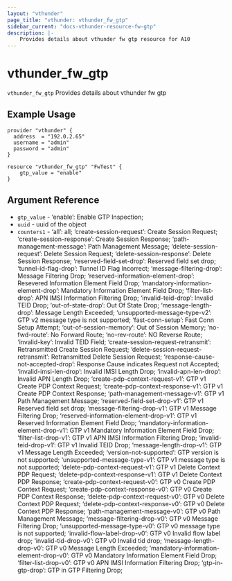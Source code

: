 ```yaml
---
layout: "vthunder"
page_title: "vthunder: vthunder_fw_gtp"
sidebar_current: "docs-vthunder-resource-fw-gtp"
description: |-
	Provides details about vthunder fw gtp resource for A10
---
```


# vthunder\_fw\_gtp

`vthunder_fw_gtp` Provides details about vthunder fw gtp
## Example Usage


```hcl
provider "vthunder" {
  address  = "192.0.2.65"
  username = "admin"
  password = "admin"
}

resource "vthunder_fw_gtp" "FwTest" {
	gtp_value = "enable" 
}
```

## Argument Reference

* `gtp_value` - ‘enable’: Enable GTP Inspection;
* `uuid` - uuid of the object
* `counters1` - ‘all’: all; ‘create-session-request’: Create Session Request; ‘create-session-response’: Create Session Response; ‘path-management-message’: Path Management Message; ‘delete-session-request’: Delete Session Request; ‘delete-session-response’: Delete Session Response; ‘reserved-field-set-drop’: Reserved field set drop; ‘tunnel-id-flag-drop’: Tunnel ID Flag Incorrect; ‘message-filtering-drop’: Message Filtering Drop; ‘reserved-information-element-drop’: Resevered Information Element Field Drop; ‘mandatory-information-element-drop’: Mandatory Information Element Field Drop; ‘filter-list-drop’: APN IMSI Information Filtering Drop; ‘invalid-teid-drop’: Invalid TEID Drop; ‘out-of-state-drop’: Out Of State Drop; ‘message-length-drop’: Message Length Exceeded; ‘unsupported-message-type-v2’: GTP v2 message type is not supported; ‘fast-conn-setup’: Fast Conn Setup Attempt; ‘out-of-session-memory’: Out of Session Memory; ‘no-fwd-route’: No Forward Route; ‘no-rev-route’: NO Reverse Route; ‘invalid-key’: Invalid TEID Field; ‘create-session-request-retransmit’: Retransmitted Create Session Request; ‘delete-session-request-retransmit’: Retransmitted Delete Session Request; ‘response-cause-not-accepted-drop’: Response Cause indicates Request not Accepted; ‘invalid-imsi-len-drop’: Invalid IMSI Length Drop; ‘invalid-apn-len-drop’: Invalid APN Length Drop; ‘create-pdp-context-request-v1’: GTP v1 Create PDP Context Request; ‘create-pdp-context-response-v1’: GTP v1 Create PDP Context Response; ‘path-management-message-v1’: GTP v1 Path Management Message; ‘reserved-field-set-drop-v1’: GTP v1 Reserved field set drop; ‘message-filtering-drop-v1’: GTP v1 Message Filtering Drop; ‘reserved-information-element-drop-v1’: GTP v1 Reserved Information Element Field Drop; ‘mandatory-information-element-drop-v1’: GTP v1 Mandatory Information Element Field Drop; ‘filter-list-drop-v1’: GTP v1 APN IMSI Information Filtering Drop; ‘invalid-teid-drop-v1’: GTP v1 Invalid TEID Drop; ‘message-length-drop-v1’: GTP v1 Message Length Exceeded; ‘version-not-supported’: GTP version is not supported; ‘unsupported-message-type-v1’: GTP v1 message type is not supported; ‘delete-pdp-context-request-v1’: GTP v1 Delete Context PDP Request; ‘delete-pdp-context-response-v1’: GTP v1 Delete Context PDP Response; ‘create-pdp-context-request-v0’: GTP v0 Create PDP Context Request; ‘create-pdp-context-response-v0’: GTP v0 Create PDP Context Response; ‘delete-pdp-context-request-v0’: GTP v0 Delete Context PDP Request; ‘delete-pdp-context-response-v0’: GTP v0 Delete Context PDP Response; ‘path-management-message-v0’: GTP v0 Path Management Message; ‘message-filtering-drop-v0’: GTP v0 Message Filtering Drop; ‘unsupported-message-type-v0’: GTP v0 message type is not supported; ‘invalid-flow-label-drop-v0’: GTP v0 Invalid flow label drop; ‘invalid-tid-drop-v0’: GTP v0 Invalid tid drop; ‘message-length-drop-v0’: GTP v0 Message Length Exceeded; ‘mandatory-information-element-drop-v0’: GTP v0 Mandatory Information Element Field Drop; ‘filter-list-drop-v0’: GTP v0 APN IMSI Information Filtering Drop; ‘gtp-in-gtp-drop’: GTP in GTP Filtering Drop;

